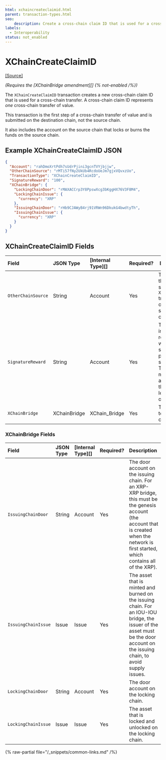 ```yaml
---
html: xchaincreateclaimid.html 
parent: transaction-types.html
seo:
    description: Create a cross-chain claim ID that is used for a cross-chain transfer.
labels:
  - Interoperability
status: not_enabled
---
```

# XChainCreateClaimID
[[Source]](https://github.com/XRPLF/rippled/blob/master/src/ripple/protocol/impl/TxFormats.cpp#L399-L406 "Source")

_(Requires the [XChainBridge amendment][] {% not-enabled /%})_

The `XChainCreateClaimID` transaction creates a new cross-chain claim ID that is used for a cross-chain transfer. A cross-chain claim ID represents *one* cross-chain transfer of value. 

This transaction is the first step of a cross-chain transfer of value and is submitted on the destination chain, not the source chain. 

It also includes the account on the source chain that locks or burns the funds on the source chain.


## Example XChainCreateClaimID JSON

```json
{
  "Account": "rahDmoXrtPdh7sUdrPjini3gcnTVYjbjjw",
  "OtherChainSource": "rMTi57fNy2UkUb4RcdoUeJm7gjxVQvxzUo",
  "TransactionType": "XChainCreateClaimID",
  "SignatureReward": "100",
  "XChainBridge": {
    "LockingChainDoor": "rMAXACCrp3Y8PpswXcg3bKggHX76V3F8M4",
    "LockingChainIssue": {
      "currency": "XRP"
    },
    "IssuingChainDoor": "rHb9CJAWyB4rj91VRWn96DkukG4bwdtyTh",
    "IssuingChainIssue": {
      "currency": "XRP"
    }
  }
}
```


## XChainCreateClaimID Fields

| Field              | JSON Type         | [Internal Type][] | Required? | Description |
|:-------------------|:------------------|:------------------|:----------|-------------|
| `OtherChainSource` | String            | Account           | Yes       | The account that must send the `XChainCommit` transaction on the source chain. |
| `SignatureReward`  | String            | Account           | Yes       | The amount, in XRP, to reward the witness servers for providing signatures. This must match the amount on the `Bridge` ledger object. |
| `XChainBridge`     | XChainBridge      | XChain_Bridge     | Yes       | The bridge to create the claim ID for. |


### XChainBridge Fields

| Field               | JSON Type | [Internal Type][] | Required? | Description     |
|:--------------------|:----------|:------------------|:----------|:----------------|
| `IssuingChainDoor`  | String    | Account           | Yes       | The door account on the issuing chain. For an XRP-XRP bridge, this must be the genesis account (the account that is created when the network is first started, which contains all of the XRP). |
| `IssuingChainIssue` | Issue     | Issue             | Yes       | The asset that is minted and burned on the issuing chain. For an IOU-IOU bridge, the issuer of the asset must be the door account on the issuing chain, to avoid supply issues. |
| `LockingChainDoor`  | String    | Account           | Yes       | The door account on the locking chain. |
| `LockingChainIssue` | Issue     | Issue             | Yes       | The asset that is locked and unlocked on the locking chain. |

{% raw-partial file="/_snippets/common-links.md" /%}
